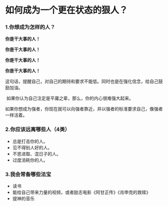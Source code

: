 # 如何成为一个更在状态的狠人？

### 1.你想成为怎样的人？

**你是干大事的人！**

**你是干大事的人！**

**你是干大事的人！**

**你是干大事的人！**

​		这句话，提醒自己，对自己的期待和要求不能低。同时也是在强化信念，给自己鼓励加油。

​		如果你认为自己注定是平庸之辈，那么，你的内心很难强大起来。

​		如果你想成为强者，你现在就可以向强者靠近，并以强者的标准要求自己，像强者一样活着。

### 2.你应该远离哪些人（4类）

+ 总是打击你的人。
+ 见不得别人好的人。
+ 不思进取、混日子的人。
+ 过度消耗你的人。



### 3.我会常备哪些法宝

+ 读书
+ 能给自己带来力量的视频，或者励志电影《阿甘正传》《肖申克的救赎》
+ 提神的音乐

